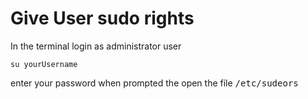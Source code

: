 # Give User sudo rights

In the terminal login as administrator user
```
su yourUsername
```
enter your password when prompted the open the file <kbd>/etc/sudeors<kbd>
